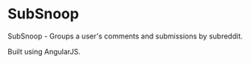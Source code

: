 # SubSnoop

SubSnoop - Groups a user's comments and submissions by subreddit.

Built using AngularJS.
